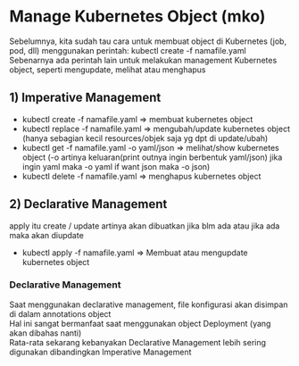 # Manage Kubernetes Object (mko)
Sebelumnya, kita sudah tau cara untuk membuat object di Kubernetes (job, pod, dll) menggunakan perintah: kubectl create -f namafile.yaml<br>
Sebenarnya ada perintah lain untuk melakukan management Kubernetes object, seperti mengupdate, melihat atau menghapus
## 1) Imperative Management
* kubectl create -f namafile.yaml => membuat kubernetes object 
* kubectl replace -f namafile.yaml => mengubah/update kubernetes object (hanya sebagian kecil resources/objek saja yg dpt di update/ubah) 
* kubectl get -f namafile.yaml -o yaml/json => melihat/show kubernetes object (-o artinya keluaran(print outnya ingin berbentuk yaml/json) jika ingin yaml maka -o yaml if want json maka -o json)
* kubectl delete -f namafile.yaml => menghapus kubernetes object 

## 2) Declarative Management
apply itu create / update artinya akan dibuatkan jika blm ada atau jika ada maka akan diupdate<br>
* kubectl apply -f namafile.yaml => Membuat atau mengupdate kubernetes object

### Declarative Management
Saat menggunakan declarative management, file konfigurasi akan disimpan di dalam annotations object<br>
Hal ini sangat bermanfaat saat menggunakan object Deployment (yang akan dibahas nanti)<br>
Rata-rata sekarang kebanyakan Declarative Management lebih sering digunakan dibandingkan Imperative Management<br>
